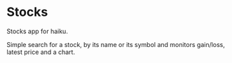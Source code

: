 # Stocks

Stocks app for haiku.

Simple search for a stock, by its name or its symbol and monitors gain/loss, latest price and a chart.
